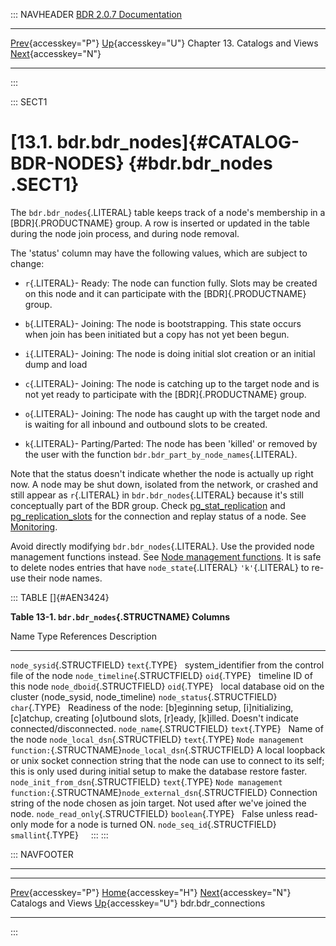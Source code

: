 ::: NAVHEADER
  [BDR 2.0.7 Documentation](index.md)
  ----------------------------------------------------------------- ------------------------------------------ -------------------------------- ---------------------------------------------------------------------------
  [Prev](catalogs-views.md "Catalogs and Views"){accesskey="P"}   [Up](catalogs-views.md){accesskey="U"}    Chapter 13. Catalogs and Views    [Next](catalog-bdr-connections.md "bdr.bdr_connections"){accesskey="N"}

------------------------------------------------------------------------
:::

::: SECT1
# [13.1. bdr.bdr_nodes]{#CATALOG-BDR-NODES} {#bdr.bdr_nodes .SECT1}

The `bdr.bdr_nodes`{.LITERAL} table keeps track of a node\'s membership
in a [BDR]{.PRODUCTNAME} group. A row is inserted or updated in the
table during the node join process, and during node removal.

The \'status\' column may have the following values, which are subject
to change:

-   `r`{.LITERAL}- Ready: The node can function fully. Slots may be
    created on this node and it can participate with the
    [BDR]{.PRODUCTNAME} group.

-   `b`{.LITERAL}- Joining: The node is bootstrapping. This state occurs
    when join has been initiated but a copy has not yet been begun.

-   `i`{.LITERAL}- Joining: The node is doing initial slot creation or
    an initial dump and load

-   `c`{.LITERAL}- Joining: The node is catching up to the target node
    and is not yet ready to participate with the [BDR]{.PRODUCTNAME}
    group.

-   `o`{.LITERAL}- Joining: The node has caught up with the target node
    and is waiting for all inbound and outbound slots to be created.

-   `k`{.LITERAL}- Parting/Parted: The node has been \'killed\' or
    removed by the user with the function
    `bdr.bdr_part_by_node_names`{.LITERAL}.

Note that the status doesn\'t indicate whether the node is actually up
right now. A node may be shut down, isolated from the network, or
crashed and still appear as `r`{.LITERAL} in `bdr.bdr_nodes`{.LITERAL}
because it\'s still conceptually part of the BDR group. Check
[pg_stat_replication](http://www.postgresql.org/docs/current/static/monitoring-stats.html#PG-STAT-REPLICATION-VIEW)
and
[pg_replication_slots](http://www.postgresql.org/docs/current/static/catalog-pg-replication-slots.html)
for the connection and replay status of a node. See
[Monitoring](monitoring.md).

Avoid directly modifying `bdr.bdr_nodes`{.LITERAL}. Use the provided
node management functions instead. See [Node management
functions](functions-node-mgmt.md). It is safe to delete nodes entries
that have `node_state`{.LITERAL} `'k'`{.LITERAL} to re-use their node
names.

::: TABLE
[]{#AEN3424}

**Table 13-1. `bdr.bdr_nodes`{.STRUCTNAME} Columns**

  Name                                 Type                References                                                                  Description
  ------------------------------------ ------------------- --------------------------------------------------------------------------- -----------------------------------------------------------------------------------------------------------------------------------------------------------------------------
  `node_sysid`{.STRUCTFIELD}           `text`{.TYPE}                                                                                   system_identifier from the control file of the node
  `node_timeline`{.STRUCTFIELD}        `oid`{.TYPE}                                                                                    timeline ID of this node
  `node_dboid`{.STRUCTFIELD}           `oid`{.TYPE}                                                                                    local database oid on the cluster (node_sysid, node_timeline)
  `node_status`{.STRUCTFIELD}          `char`{.TYPE}                                                                                   Readiness of the node: \[b\]eginning setup, \[i\]nitializing, \[c\]atchup, creating \[o\]utbound slots, \[r\]eady, \[k\]illed. Doesn\'t indicate connected/disconnected.
  `node_name`{.STRUCTFIELD}            `text`{.TYPE}                                                                                   Name of the node
  `node_local_dsn`{.STRUCTFIELD}       `text`{.TYPE}       `Node management function:`{.STRUCTNAME}`node_local_dsn`{.STRUCTFIELD}      A local loopback or unix socket connection string that the node can use to connect to its self; this is only used during initial setup to make the database restore faster.
  `node_init_from_dsn`{.STRUCTFIELD}   `text`{.TYPE}       `Node management function:`{.STRUCTNAME}`node_external_dsn`{.STRUCTFIELD}   Connection string of the node chosen as join target. Not used after we\'ve joined the node.
  `node_read_only`{.STRUCTFIELD}       `boolean`{.TYPE}                                                                                False unless read-only mode for a node is turned ON.
  `node_seq_id`{.STRUCTFIELD}          `smallint`{.TYPE}                                                                                
:::
:::

::: NAVFOOTER

------------------------------------------------------------------------

  -------------------------------------------- ------------------------------------------ -----------------------------------------------------
  [Prev](catalogs-views.md){accesskey="P"}       [Home](index.md){accesskey="H"}        [Next](catalog-bdr-connections.md){accesskey="N"}
  Catalogs and Views                            [Up](catalogs-views.md){accesskey="U"}                                    bdr.bdr_connections
  -------------------------------------------- ------------------------------------------ -----------------------------------------------------
:::
